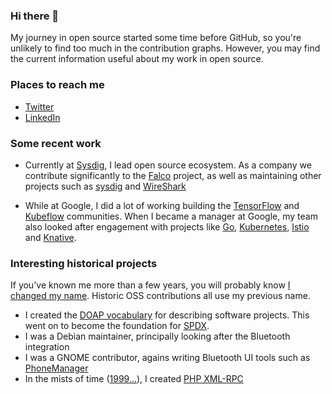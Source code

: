 ### Hi there 👋

<!--
**ewilderj/ewilderj** is a ✨ _special_ ✨ repository because its `README.md` (this file) appears on your GitHub profile.

Here are some ideas to get you started:

- 🔭 I’m currently working on ...
- 🌱 I’m currently learning ...
- 👯 I’m looking to collaborate on ...
- 🤔 I’m looking for help with ...
- 💬 Ask me about ...
- 📫 How to reach me: ...
- 😄 Pronouns: ...
- ⚡ Fun fact: ...
-->

My journey in open source started some time before GitHub, so you're unlikely to find too much in the contribution graphs. However, you may find the current information useful about my work in open source.

### Places to reach me

* [Twitter](https://twitter.com/edd)
* [LinkedIn](https://www.linkedin.com/in/wilder-james/)

### Some recent work

* Currently at [Sysdig](https://sysdig.com/), I lead open source ecosystem. As a company we contribute significantly to the [Falco](https://falco.org/) project, as well as maintaining other projects such as [sysdig](https://github.com/draios/sysdig) and [WireShark](https://www.wireshark.org/)

* While at Google, I did a lot of working building the [TensorFlow](https://tensorflow.org) and [Kubeflow](https://kubeflow.org/) communities. When I became a manager at Google, my team also looked after engagement with projects like [Go](https://golang.org/), [Kubernetes](https://k8s.io/), [Istio](https://istio.io/) and [Knative](https://knative.dev).

### Interesting historical projects

If you've known me more than a few years, you will probably know [I changed my name](https://medium.com/@edd/wilder-james-57a00bd8822d). Historic OSS contributions all use my previous name.

* I created the [DOAP vocabulary](https://github.com/ewilderj/doap) for describing software projects. This went on to become the foundation for [SPDX](https://spdx.dev/).
* I was a Debian maintainer, principally looking after the Bluetooth integration
* I was a GNOME contributor, agains writing Bluetooth UI tools such as [PhoneManager](https://wiki.gnome.org/Attic/PhoneManager)
* In the mists of time ([1999...](https://github.com/gggeek/phpxmlrpc/blob/fc90293aaf6d8ef8fa1cd6152f6237c0bdfea4a7/doc/ChangeLog#L1614)), I created [PHP XML-RPC](http://gggeek.github.io/phpxmlrpc/)
